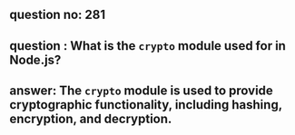 
      
## question no: 281

## question : What is the `crypto` module used for in Node.js?

## answer: The `crypto` module is used to provide cryptographic functionality, including hashing, encryption, and decryption.
      